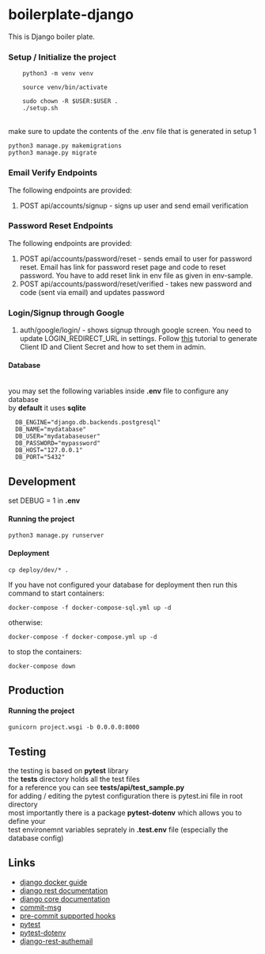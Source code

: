 # boilerplate-django
This is Django boiler plate.


### Setup / Initialize the project
```
    python3 -m venv venv
```
```
    source venv/bin/activate
```
```
    sudo chown -R $USER:$USER .
    ./setup.sh
```
<br/> make sure to update the contents of the .env file that is generated in setup 1
<br/>
```
python3 manage.py makemigrations
python3 manage.py migrate
```


### Email Verify Endpoints
The following endpoints are provided:  
1. POST api/accounts/signup - signs up user and send email verification  


### Password Reset Endpoints
The following endpoints are provided:  
1. POST api/accounts/password/reset - sends email to user for password reset. Email has link for password reset page and code to reset password. You have to add reset link in env file as given in env-sample.
2. POST api/accounts/password/reset/verified - takes new password and code (sent via email) and updates password  


### Login/Signup through Google
1. auth/google/login/ - shows signup through google screen. You need to update LOGIN_REDIRECT_URL in settings. Follow <a href="https://www.codesnail.com/google-authentication-in-django/">this</a> tutorial to generate Client ID and Client Secret and how to set them in admin.


#### Database
<br /> you may set the following variables inside **.env** file to configure any database
<br /> by **default** it uses **sqlite**
```
  DB_ENGINE="django.db.backends.postgresql"
  DB_NAME="mydatabase"
  DB_USER="mydatabaseuser"
  DB_PASSWORD="mypassword"
  DB_HOST="127.0.0.1"
  DB_PORT="5432"
```


## Development
set DEBUG = 1 in **.env**
#### Running the project
```
python3 manage.py runserver
```
#### Deployment
```
cp deploy/dev/* .
```
If you have not configured your database for deployment then run this command to start containers:
```
docker-compose -f docker-compose-sql.yml up -d
```
otherwise:
```
docker-compose -f docker-compose.yml up -d
```
to stop the containers:
```
docker-compose down
```


## Production
#### Running the project
```
gunicorn project.wsgi -b 0.0.0.0:8000
```


## Testing

the testing is based on **pytest** library
<br />  the **tests** directory holds all the test files
<br />  for a reference you can see **tests/api/test_sample.py**
<br />  for adding / editing the pytest configuration there is pytest.ini file in root directory
<br />  most importantly there is a package **pytest-dotenv** which allows you to define your
<br />  test environemnt variables seprately in **.test.env** file (especially the database config)


## Links
<ul>
<li><a href="https://docs.docker.com/samples/django/">django docker guide</a></li>
<li><a href="https://www.django-rest-framework.org/">django rest documentation</a></li>
<li><a href="https://www.djangoproject.com/">django core documentation</a></li>
<li><a href="https://github.com/dimaka-wix/commit-msg-hook">commit-msg</a></li>
<li><a href="https://pre-commit.com/hooks.html" >pre-commit supported hooks</a></li>
<li><a href="https://pytest-django.readthedocs.io/en/latest/database.html">pytest</a></li>
<li><a href="https://github.com/quiqua/pytest-dotenv">pytest-dotenv</a></li>
<li><a href="https://pypi.org/project/django-rest-authemail/">django-rest-authemail </a></li>
</ul>
